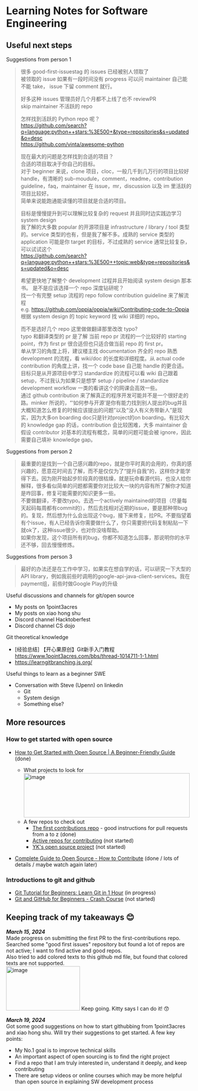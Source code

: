 # Learning Notes for Software Engineering

## Useful next steps

Suggestions from person 1
> 很多 good-first-issuestag 的 issues 已经被别人领取了  
被领取的 issue 如果有一段时间没有 progress 可以问 maintainer 自己能不能 take， issue 下留 comment 就行。
> 
> 好多这种 issues 管理员好几个月都不上线了也不 reviewPR  
skip maintainer 不活跃的 repo
> 
> 怎样找到活跃的 Python repo 呢？  
https://github.com/search?q=language:python++stars:%3E500+&type=repositories&s=updated&o=desc  
https://github.com/vinta/awesome-python
> 
> 现在最大的问题是怎样找到合适的项目？  
合适的项目取决于你自己的目标。  
对于 beginner 来说，clone 项目，cloc，一般几千到几万行的项目比较好 handle，有清晰的 sub-moudule，comment，readme，contribution guideline，faq，maintainer 在 issue，mr，discussion 以及 im 里活跃的项目比较好。  
简单来说能跑通能读懂的项目就是合适的项目。
> 
> 目标是慢慢提升到可以理解比较复杂的 request 并且同时边实践边学习 system design  
我了解的大多数 popular 的开源项目是 infrastructure / library / tool 类型的。service 类型的也有，但是我了解不多。成熟的 service 类型的 application 可能是你 target 的目标，不过成熟的 service 通常比较复杂，可以试试这个  
https://github.com/search?q=language:python++stars:%3E500++topic:web&type=repositories&s=updated&o=desc
> 
> 希望更快地了解整个 development 过程并且开始阅读 system design 那本书。 是不是应该选择一个 repo 深度钻研呢？  
找一个有完整 setup 流程的 repo follow contribution guideline 来了解流程  
e.g. https://github.com/oppia/oppia/wiki/Contributing-code-to-Oppia  
根据 system design 的 topic keyword 找 wiki 详细的 repo。
> 
> 而不是选好几个 repo 这里做做翻译那里改改 typo?  
typo 和翻译类型的 pr 是了解 当前 repo pr 流程的一个比较好的 starting point，作为 first pr 很合适但也只适合做当前 repo 的 first pr。  
单从学习的角度上将，建议楼主找 documentation 齐全的 repo 熟悉 development 的流程，看 wiki/doc 的长度和详细程度。从 actual code contribution 的角度上讲，找一个 code base 自己能 handle 的更合适。  
目标只是从开源项目中学习 standardize 的流程可以看 wiki 自己跟着 setup，不过我认为如果只是想学 setup / pipeline / standardize development workflow 一类的看讲这个的网课会高效一些。  
通过 github contribution 来了解真正的程序开发可能并不是一个很好走的路。minker 所说的，“‘如何参与开源’是你有能力找到别人提出的bug并且大概知道怎么修复的时候应该提出的问题”以及“没人有义务带新人”是现实，因为大多on boarding doc只是针对project的on boarding。有比较大的 knowledge gap 的话，contribution 会比较困难，大多 maintainer 会假设 contributor 对基本的流程有概念，简单的问题可能会被 ignore，因此需要自己填补 knowledge gap。  

Suggestions from person 2
> 最重要的是找到一个自己感兴趣的repo，就是你平时真的会用的，你真的感兴趣的，愿意花时间去了解，而不是仅仅为了“提升自我”的，这样你才能学得下去。因为刚开始起步阶段真的很枯燥，就是玩命看源代码，也没人给你解释，很多看似简单的问题都需要你对比较大一块的内容有所了解你才知道是咋回事，修复可能需要的知识更多一些。  
不要做翻译，不要改typo。去选一个actively maintained的项目（尽量每天起码每周都有commit的），然后去找相对近期的issue，要是那种带bug的。复现，然后想为什么会出现这个bug，接下来修复，拉PR。不要指望着有个issue，有人已经告诉你需要做什么了，你只需要把代码复制粘贴一下就ok了，这种issue很少，也对你没啥帮助。  
如果你发现，这个项目所有的bug，你都不知道怎么回事，那说明你的水平还不够，回去慢慢修炼。  

Suggestions from person 3
> 最好的办法还是在工作中学习，如果实在想自学的话，可以研究一下大型的API library，例如我前些时调用的google-api-java-client-services。我在payment组，前些时做Google Play的升级  

Useful discussions and channels for git/open source
- My posts on 1point3acres
- My posts on xiao hong shu
- Discord channel Hacktoberfest
- Discord channel CS dojo

Git theoretical knowledge
- [经验总结] 【开心果原创】Git新手入门教程 https://www.1point3acres.com/bbs/thread-1014711-1-1.html
- https://learngitbranching.js.org/

Useful things to learn as a beginner SWE
- Conversation with Steve (Upenn) on linkedin
  - Git
  - System design
  - Something else?

## More resources

### How to get started with open source
- [How to Get Started with Open Source | A Beginner-Friendly Guide](https://www.youtube.com/watch?v=MkaIrwOlP6Y) (done)
  - What projects to look for  
    <img src="https://github.com/jennie-jd/learning-notes/assets/52141333/f75c7b4c-2900-4b57-aeb6-235638c62c22" width="450" height="120" alt="image">
  - A few repos to check out
    - [The first contributions repo](https://github.com/firstcontributions/first-contributions) - good instructions for pull requests from a to z (done)
    - [Active repos for contributing](https://github.com/csdojo-defaang/active-repos-for-contributing) (not started)
    - [YK's open source project](https://github.com/ykdojo/defaang) (not started)

- [Complete Guide to Open Source - How to Contribute](https://www.youtube.com/watch?v=yzeVMecydCE) (done / lots of details / maybe watch again later)

### Introductions to git and github
- [Git Tutorial for Beginners: Learn Git in 1 Hour](https://www.youtube.com/watch?v=8JJ101D3knE) (in progress)
- [Git and GitHub for Beginners - Crash Course](https://www.youtube.com/watch?v=RGOj5yH7evk) (not started)

## Keeping track of my takeaways 😊

_**March 15, 2024**_  
Made progress on submitting the first PR to the first-contributions repo.  
Searched some "good first issues" repository but found a lot of repos are not active; I want to find active and good repos.  
Also tried to add colored texts to this github md file, but found that colored texts are not supported.  
<img src="https://github.com/jennie-jd/learning-notes/assets/52141333/e9658c69-cc92-41d5-b342-a0c128ddb0a2" width="200" height="120" alt="image">
Keep going. Kitty says I can do it! 😙

_**March 19, 2024**_  
Got some good suggestions on how to start githubbing from 1point3acres and xiao hong shu. Will try their suggestions to get started. A few key points:
- My No.1 goal is to improve technical skills
- An important aspect of open sourcing is to find the right project
- Find a repo that I am truly interested in, understand it deeply, and keep contributing
- There are setup videos or online courses which may be more helpful than open source in explaining SW development process
